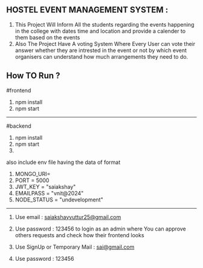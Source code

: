 HOSTEL EVENT MANAGEMENT SYSTEM :
-------------------------------------------------------------------------------------------------------------------------------------------------------------
1. This Project Will Inform All the students regarding the events happening in the college with dates time and location and provide a calender to them based on the events 
2. Also The Project Have A voting System Where Every User can vote their answer whether they are intrested in the event or not by which event organisers can understand how much arrangements they need to do.


How TO Run ?
--------------------------------------------------------------------------------------------------------------------
#frontend

1. npm install
2. npm start
----------------------------------------------------------------------------------------------------------------------
#backend

1. npm install
2. npm start
3. 
also include env file having the data of format

1. MONGO_URI=
2. PORT = 5000
3. JWT_KEY = "saiakshay"
4. EMAILPASS = "vnit@2024"
5. NODE_STATUS = "undevelopment"

-------------------------------------------------------------------------------------------------------------------

1. Use email : saiakshayvuttur25@gmail.com
2. Use password : 123456 to login as an admin where You can approve others requests and check how their frontend looks

1. Use SignUp or Temporary Mail : sai@gmail.com
2.  Use password : 123456


